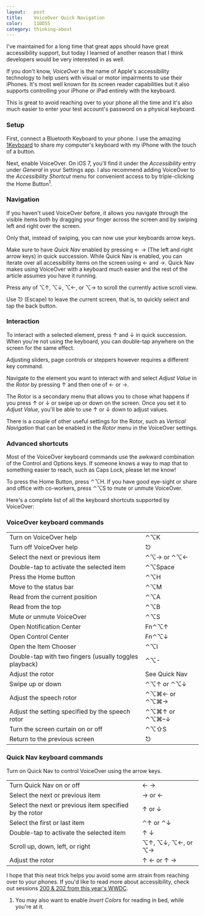 ```yaml
---
layout:   post
title:    VoiceOver Quick Navigation
color:    11DD55
category: thinking-about
---
```


I've maintained for a long time that great apps should have great accessibility
support, but today I learned of another reason that I think developers would be
very interested in as well.

If you don't know, _VoiceOver_ is the name of Apple's accessibility technology
to help users with visual or motor impairments to use their iPhones. It's most
well known for its screen reader capabilities but it also supports controlling
your iPhone or iPad entirely with the keyboard.

This is great to avoid reaching over to your phone all the time and it's also
much easier to enter your test account's password on a physical keyboard.

### Setup

First, connect a Bluetooth Keyboard to your phone. I use the amazing
[1Keyboard](http://www.eyalw.com/1keyboard/) to share my computer's keyboard
with my iPhone with the touch of a button.

Next, enable VoiceOver. On iOS 7, you'll find it under the _Accessibility_ entry
under _General_ in your Settings app. I also recommend adding VoiceOver to the
_Accessibility Shortcut_ menu for convenient access to by triple-clicking the
Home Button<sup>1</sup>.

### Navigation

If you haven't used VoiceOver before, it allows you navigate through the visible
items both by dragging your finger across the screen and by swiping left and
right over the screen.

Only that, instead of swiping, you can now use your keyboards arrow keys.

Make sure to have _Quick Nav_ enabled by pressing ← → (The left and right arrow
keys) in quick succession. While Quick Nav is enabled, you can iterate over all
accessibility items on the screen using ← and →. Quick Nav makes using VoiceOver
with a keyboard much easier and the rest of the article assumes you have it
running.

Press any of ⌥↑, ⌥↓, ⌥←, or  ⌥→ to scroll the currently active scroll view.

Use ⎋ (Escape) to leave the current screen, that is, to quickly select and tap
the back button.

### Interaction

To interact with a selected element, press ↑ and ↓ in quick succession. When
you're not using the keyboard, you can double-tap anywhere on the screen for the
same effect.

Adjusting sliders, page controls or steppers however requires a different key
command.

Navigate to the element you want to interact with and select _Adjust Value_ in
the _Rotor_ by pressing ↑ and then one of ← or →.

The Rotor is a secondary menu that allows you to chose what happens if you press
↑ or ↓ or swipe up or down on the screen. Once you set it to _Adjust Value_,
you'll be able to use ↑ or ↓ down to adjust values.

There is a couple of other useful settings for the Rotor, such as _Vertical
Navigation_ that can be enabled in the _Rotor_ menu in the VoiceOver settings.

### Advanced shortcuts

Most of the VoiceOver keyboard commands use the awkward combination of the
Control and Options keys. If someone knows a way to map that to something easier
to reach, such as Caps Lock, please let me know!

To press the Home Button, press ⌃⌥H. If you have good eye-sight or share and
office with co-workers, press ⌃⌥S to mute or unmute VoiceOver.

Here's a complete list of all the keyboard shortcuts supported by VoiceOver:

### VoiceOver keyboard commands

<table>
    <tr>
        <td>Turn on VoiceOver help</td>
        <td>⌃⌥K</td>
    </tr>
    <tr>
        <td>Turn off VoiceOver help</td>
        <td>⎋</td>
    </tr>
    <tr>
        <td>Select the next or previous item</td>
        <td>⌃⌥→ or ⌃⌥←</td>
    </tr>
    <tr>
        <td>Double-tap to activate the selected item</td>
        <td>⌃⌥Space</td>
    </tr>
    <tr>
        <td>Press the Home button</td>
        <td>⌃⌥H</td>
    </tr>
    <tr>
        <td>Move to the status bar</td>
        <td>⌃⌥M</td>
    </tr>
    <tr>
        <td>Read from the current position</td>
        <td>⌃⌥A</td>
    </tr>
    <tr>
        <td>Read from the top</td>
        <td>⌃⌥B</td>
    </tr>
    <tr>
        <td>Mute or unmute VoiceOver</td>
        <td>⌃⌥S</td>
    </tr>
    <tr>
        <td>Open Notification Center</td>
        <td>Fn⌃⌥↑</td>
    </tr>
    <tr>
        <td>Open Control Center</td>
        <td>Fn⌃⌥↓</td>
    </tr>
    <tr>
        <td>Open the Item Chooser</td>
        <td>⌃⌥I</td>
    </tr>
    <tr>
        <td>Double-tap with two fingers (usually toggles playback)</td>
        <td>⌃⌥-</td>
    </tr>
    <tr>
        <td>Adjust the rotor</td>
        <td>See Quick Nav</td>
    </tr>
    <tr>
        <td>Swipe up or down</td>
        <td>⌃⌥↑ or ⌃⌥↓</td>
    </tr>
    <tr>
        <td>Adjust the speech rotor</td>
        <td>⌃⌥⌘← or ⌃⌥⌘→</td>
    </tr>
    <tr>
        <td>Adjust the setting specified by the speech rotor</td>
        <td>⌃⌥⌘↑ or ⌃⌥⌘–↓</td>
    </tr>
    <tr>
        <td>Turn the screen curtain on or off</td>
        <td>⌃⌥⇧S</td>
    </tr>
    <tr>
        <td>Return to the previous screen</td>
        <td>⎋</td>
    </tr>
</table>

### Quick Nav keyboard commands

Turn on Quick Nav to control VoiceOver using the arrow keys.

<table>
    <tr>
        <td>Turn Quick Nav on or off</td>
        <td>← →</td>
    </tr>
    <tr>
        <td>Select the next or previous item</td>
        <td>→ or ←</td>
    </tr>
    <tr>
        <td>Select the next or previous item specified by the rotor</td>
        <td>↑ or ↓</td>
    </tr>
    <tr>
        <td>Select the first or last item</td>
        <td>⌃↑ or ⌃↓</td>
    </tr>
    <tr>
        <td>Double-tap to activate the selected item</td>
        <td>↑ ↓</td>
    </tr>
    <tr>
        <td>Scroll up, down, left, or right</td>
        <td>⌥↑, ⌥↓, ⌥←, or  ⌥→</td>
    </tr>
    <tr>
        <td>Adjust the rotor</td>
        <td>↑ ← or ↑ →</td>
    </tr>
</table>

I hope that this neat trick helps you avoid some arm strain from reaching over
to your phones. If you'd like to read more about accessibility, check out
sessions [200 & 202 from this year's WWDC](https://developer.apple.com/wwdc/videos/).

<ol class="footnotes">
    <li>
        You may also want to enable <i>Invert Colors</i> for reading in bed,
        while you're at it.
    </li>
</ol>
